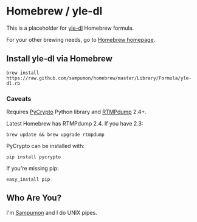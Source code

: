 Homebrew / yle-dl
=================

This is a placeholder for [yle-dl] Homebrew formula.

For your other brewing needs, go to [Homebrew homepage][home].

Install yle-dl via Homebrew
---------------------------

	brew install https://raw.github.com/sampumon/homebrew/master/Library/Formula/yle-dl.rb

### Caveats

Requires [PyCrypto] Python library and [RTMPdump] 2.4+.

Latest Homebrew has RTMPdump 2.4. If you have 2.3:

	brew update && brew upgrade rtmpdump

PyCrypto can be installed with:

	pip install pycrypto

If you're missing pip:

	easy_install pip

Who Are You?
------------
I'm [Sampumon] and I do UNIX pipes.


[home]:http://brew.sh
[sampumon]:http://github.com/sampumon
[yle-dl]:http://aajanki.github.com/yle-dl
[RTMPdump]:http://rtmpdump.mplayerhq.hu
[PyCrypto]:https://www.dlitz.net/software/pycrypto/
